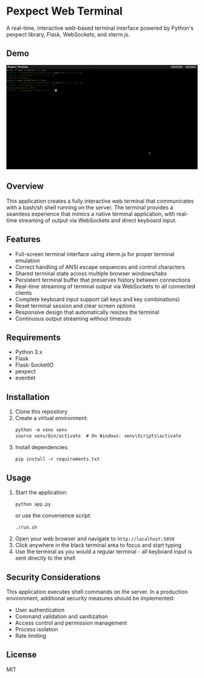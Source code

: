 # Pexpect Web Terminal

A real-time, interactive web-based terminal interface powered by Python's pexpect library, Flask, WebSockets, and xterm.js.

## Demo

![Pexpect Web Terminal Demo](pexpect-web-demo.gif)

## Overview

This application creates a fully interactive web terminal that communicates with a bash/sh shell running on the server. The terminal provides a seamless experience that mimics a native terminal application, with real-time streaming of output via WebSockets and direct keyboard input.

## Features

- Full-screen terminal interface using xterm.js for proper terminal emulation
- Correct handling of ANSI escape sequences and control characters
- Shared terminal state across multiple browser windows/tabs
- Persistent terminal buffer that preserves history between connections
- Real-time streaming of terminal output via WebSockets to all connected clients
- Complete keyboard input support (all keys and key combinations)
- Reset terminal session and clear screen options
- Responsive design that automatically resizes the terminal
- Continuous output streaming without timeouts

## Requirements

- Python 3.x
- Flask
- Flask-SocketIO
- pexpect
- eventlet

## Installation

1. Clone this repository
2. Create a virtual environment:
   ```
   python -m venv venv
   source venv/bin/activate  # On Windows: venv\Scripts\activate
   ```
3. Install dependencies:
   ```
   pip install -r requirements.txt
   ```

## Usage

1. Start the application:
   ```
   python app.py
   ```
   or use the convenience script:
   ```
   ./run.sh
   ```
2. Open your web browser and navigate to `http://localhost:5050`
3. Click anywhere in the black terminal area to focus and start typing
4. Use the terminal as you would a regular terminal - all keyboard input is sent directly to the shell

## Security Considerations

This application executes shell commands on the server. In a production environment, additional security measures should be implemented:

- User authentication
- Command validation and sanitization
- Access control and permission management
- Process isolation
- Rate limiting

## License

MIT
